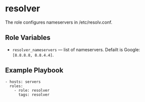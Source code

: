 resolver
=========

The role configures nameservers in /etc/resolv.conf.

Role Variables
--------------

* `resolver_nameservers` — list of nameservers. Defailt is Google: `[8.8.8.8, 8.8.4.4]`.

Example Playbook
----------------

```
- hosts: servers
  roles:
    - role: resolver
      tags: resolver
```
